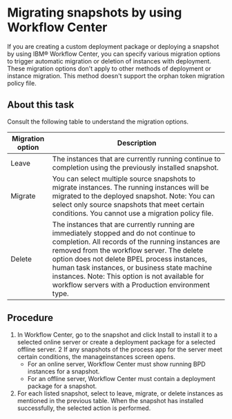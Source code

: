 # Migrating snapshots by using Workflow Center

If you are creating a custom deployment package or deploying a snapshot by using IBM® Workflow
Center, you can specify
various migration options to trigger automatic migration or deletion of instances with deployment.
These migration options don't apply to other methods of deployment or instance migration. This
method doesn't support the orphan token migration policy file.

## About this task

Consult the following table to understand the migration options.

| Migration option   | Description                                                                                                                                                                                                                                                                                                                                                                                     |
|--------------------|-------------------------------------------------------------------------------------------------------------------------------------------------------------------------------------------------------------------------------------------------------------------------------------------------------------------------------------------------------------------------------------------------|
| Leave              | The instances that are currently running continue to completion using the previously installed snapshot.                                                                                                                                                                                                                                                                                        |
| Migrate            | You can select multiple source snapshots to migrate instances. The running instances will be migrated to the deployed snapshot. Note: You can select only source snapshots that meet certain conditions. You cannot use a migration policy file.                                                                                                                                                |
| Delete             | The instances that are currently running are immediately stopped and do not continue to completion. All records of the running instances are removed from the workflow server. The delete option does not delete BPEL process instances, human task instances, or business state machine instances. Note: This option is not available for workflow servers with a Production environment type. |

## Procedure

1. In Workflow Center, go to the
snapshot and click Install to install it to a selected online server or
create a deployment package for a selected offline server.
2 If any snapshots of the process app for the server meet certain conditions, the manageinstances screen opens.
    - For an online server, Workflow Center must show
running BPD instances for a snapshot.
    - For an offline server, Workflow Center must
contain a deployment package for a snapshot.
3. For each listed snapshot, select to leave, migrate, or delete instances as mentioned in the
previous table. When the snapshot has installed successfully, the selected action is performed.